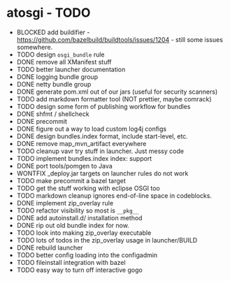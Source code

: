 # atosgi - TODO

- BLOCKED add buildifier - https://github.com/bazelbuild/buildtools/issues/1204 - still some issues somewhere.
- TODO design `osgi_bundle` rule
- DONE remove all XManifest stuff
- TODO better launcher documentation
- DONE logging bundle group
- DONE netty bundle group
- DONE generate pom.xml out of our jars (useful for security scanners)
- TODO add markdown formatter tool (NOT prettier, maybe comrack)
- TODO design some form of publishing workflow for bundles
- DONE shfmt / shellcheck
- DONE precommit
- DONE figure out a way to load custom log4j configs
- DONE design bundles.index format, include start-level, etc.
- DONE remove map\_mvn\_artifact everywhere
- TODO cleanup vavr try stuff in launcher. Just messy code
- TODO implement bundles.index index: support
- DONE port tools/pomgen to Java
- WONTFIX \_deploy.jar targets on launcher rules do not work
- TODO make precommit a bazel target
- TODO get the stuff working with eclipse OSGI too
- TODO markdown cleanup ignores end-of-line space in codeblocks.
- DONE implement zip\_overlay rule
- TODO refactor visibility so most is `__pkg__`
- DONE add autoinstall.d/ installation method
- DONE rip out old bundle index for now.
- TODO look into making zip\_overlay executable
- TODO lots of todos in the zip\_overlay usage in launcher/BUILD
- DONE rebuild launcher
- TODO better config loading into the configadmin
- TODO fileinstall integration with bazel
- TODO easy way to turn off interactive gogo
